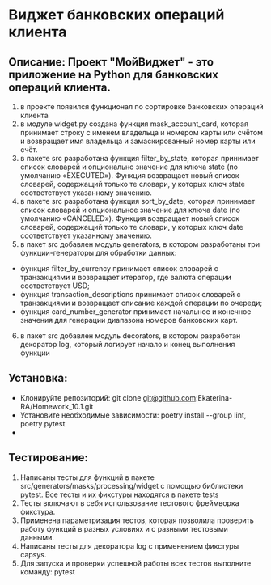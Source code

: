 # Виджет банковских операций клиента 

## Описание: Проект "МойВиджет" - это приложение на Python для банковских операций клиента.

1. в проекте появился  функционал по сортировке банковских операций клиента
2. в модуле widget.py создана функция mask_account_card, которая принимает строку с именем владельца и номером карты или счётом и возвращает имя владельца и замаскированный номер карты или счёт. 
3. в пакете src разработана функция filter_by_state, которая принимает список словарей и опционально значение для ключа state (по умолчанию «EXECUTED»). Функция возвращает новый список словарей, содержащий только те словари, у которых ключ state соответствует указанному значению.
4. в пакете src разработана функция sort_by_date, которая принимает список словарей и опциональное значение для ключа date (по умолчанию «CANCELED»). Функция возвращает новый список словарей, содержащий только те словари, у которых ключ date соответствует указанному значению. 
5. в пакет src добавлен модуль generators, в котором разработаны три функции-генераторы для обработки данных:
 - функция filter_by_currency принимает список словарей с транзакциями и возвращает итератор, где валюта операции соответствует USD;
 - функция transaction_descriptions принимает список словарей с транзакциями и возвращает описание каждой операции по очереди;
 - функция card_number_generator принимает начальное и конечное значения для генерации диапазона номеров банковских карт.
6. в пакет src добавлен модуль decorators, в котором разработан декоратор log, который логирует начало и конец выполнения функции
## Установка:

 - Клонируйте репозиторий: git clone git@github.com:Ekaterina-RA/Homework_10.1.git
 - Установите необходимые зависимости: poetry install --group lint, poetry pytest
 - 
## Тестирование: 

1. Написаны тесты для функций в пакете src/generators/masks/processing/widget с помощью библиотеки pytest. Все тесты и их фикстуры находятся в пакете tests
2. Тесты включают в себя использование тестового фреймворка фикстура.
3. Применена параметризация тестов, которая позволила проверить работу функций в разных условиях и с разными тестовыми данными.
4. Написаны тесты для декоратора log с применением фикстуры capsys.
5. Для запуска и проверки успешной работы всех тестов выполните команду: pytest 


